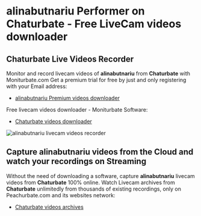 # alinabutnariu Performer on Chaturbate - Free LiveCam videos downloader

## Chaturbate Live Videos Recorder

Monitor and record livecam videos of **alinabutnariu** from **Chaturbate** with Moniturbate.com
Get a premium trial for free by just and only registering with your Email address:
* [alinabutnariu Premium videos downloader](https://moniturbate.com/request-demo-licence-key.html)

Free livecam videos downloader - Moniturbate Software:
* [Chaturbate videos downloader](https://moniturbate.com/moniturbate-download-software.html)

![alinabutnariu livecam videos recorder](https://peachurnet.com/templates/moniturbate-software.png)


## Capture alinabutnariu videos from the Cloud and watch your recordings on Streaming

Without the need of downloading a software, capture **alinabutnariu** livecam videos from **Chaturbate** 100% online.
Watch Livecam archives from **Chaturbate** unlimitedly from thousands of existing recordings, only on Peachurbate.com and its websites network:
* [Chaturbate videos archives](https://peachurnet.com/)